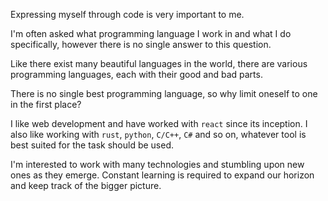 Expressing myself through code is very important to me.

I'm often asked what programming language I work in and what I do specifically,
however there is no single answer to this question.

Like there exist many beautiful languages in the world, there are various programming languages,
each with their good and bad parts.

There is no single best programming language, so why limit oneself to one in the first place?

I like web development and have worked with `react` since its inception. I also like working with
`rust`, `python`, `C/C++`, `C#` and so on, whatever tool is best suited for the task should be used.

I'm interested to work with many technologies and stumbling upon new ones as they emerge.
Constant learning is required to expand our horizon and keep track of the bigger picture.